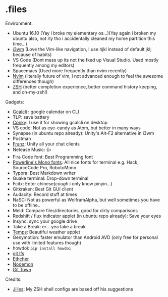 # .files

Environment:

- Ubuntu 16.10 (Yay i broke my elementary os...)(Yay again i broken my ubuntu also, not rly tho i accidentally cleaned my home partition this time...)
- [i3wm](https://i3wm.org) (Love the Vim-like navigation, I use hjkl instead of default jkl; because of habits)
- VS Code (Dont mess up its not the fked up Visual Studio. Used mostly frequently among my editors)
- Spacemacs (Used more frequently than nvim recently)
- [Nvim](https://neovim.io/) (literally future of vim, I not advanced enough to feel the awesome differences though)
- [ZSH](http://www.zsh.org/) (better completion experience, better command history keeping, and oh-my-zsh!)

Gadgets:

- [Gcalcli](https://github.com/insanum/gcalcli) : google calendar on CLI
- TLP: save battery
- [Conky](https://github.com/brndnmtthws/conky): I use it for showing gcalcli on desktop
- VS code: Not as eye-candy as Atom, but better in many ways
- Synapse (in ubuntu repo already): Unity's Alt-F2 alternative in i3wm
- Postman
- [Franz](http://meetfranz.com/): Unify all your chat clients
- Netease Music: :+1:
- Fira Code font: Best Programming font
- [Powerline's Mono fonts](https://github.com/powerline/fonts): All nice fonts for terminal e.g. Hack, SourceCode Pro, RobotoMono
- Typora: Best Markdown writer
- Guake terminal: Drop-down terminal
- Fcitx: Enter chinese(*cough* i only know pinyin...)
- Gitkraken: Best Git GUI client
- Audacity: Record stuff at times
- NaSC: Not as powerful as WolframAlpha, but well sometimes you have to be offline..
- Meld: Compare files/directories, good for dirty comparisons
- Redshift / flux indicator applet (in ubuntu repo already): Save your eyes
- Insync: sync your google drive
- Take a Break: er... yea take a break
- [Temps](https://jackd248.github.io/temps/): Beautiful weather applet
- Genymotion: faster emulator than Android AVD (only free for personal use with limited features though)
- howdoi: `pip install howdoi`
- [git lfs](https://git-lfs.github.com/)
- [Ethcher](https://etcher.io/)
- [Nodemon](https://www.npmjs.com/package/nodemon)
- [Git Town](http://www.git-town.com)

Credits:
- [Jilles](http://jilles.me/badassify-your-terminal-and-shell/): My ZSH shell configs are based off his suggestions


